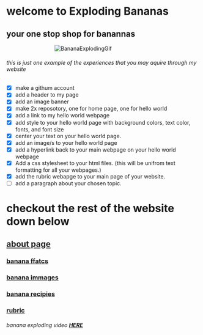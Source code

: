 
# welcome to Exploding Bananas

## **your one stop shop for banannas**
‎ ‎ ‎ ‎ ‎ ‎ ‎ ‎ ‎ ‎ ‎ ‎ ‎ ‎ ‎ ‎ ‎ ‎ ‎ ‎ ‎ ‎ ‎ ‎ ‎ ‎ ‎ ‎ ‎ ‎ ‎ ‎ 
![BananaExplodingGif](https://i.makeagif.com/media/12-06-2015/f5WCKL.gif) 
###### this is just one example of the experiences that you may aquire through my website

- [x] make a githum account
- [x] add a header to my page
- [x] add an image banner
- [x] make 2x reposotory, one for home page, one for hello world
- [x] add a link to my hello world webpage
- [x] add style to your hello world page with background colors, text color, fonts, and font size
- [x] center your text on your hello world page.
- [x] add an image/s to your hello world page
- [x] add a hyperlink back to your main webpage on your hello world webpage
- [x] Add a css stylesheet to your html files. (this will be unifrom text formatting for all your webpages.)
- [x] add the rubric webapge to your main page of your website.
- [ ] add a paragraph about your chosen topic.

# checkout the rest of the website down below
## [about page](https://explodingbananas.github.io/HelloWorld/)
### [banana ffatcs](https://explodingbananas.github.io/why-/)
### [banana immages](https://explodingbananas.github.io/catalog/)
### [banana recipies](https://explodingbananas.github.io/recipies/)

### [rubric](https://explodingbananas.github.io/rubric/)

###### banana exploding video [**HERE**](https://www.youtube.com/watch?v=s0Vw0I-PhcA)
